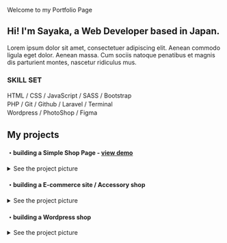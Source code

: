 Welcome to my Portfolio Page

## Hi! I'm Sayaka, a Web Developer based in Japan.

Lorem ipsum dolor sit amet, consectetuer adipiscing elit. Aenean commodo ligula eget dolor. Aenean massa. Cum sociis natoque penatibus et magnis dis parturient montes, nascetur ridiculus mus.

### SKILL SET

HTML  /  CSS  /  JavaScript  /  SASS  /  Bootstrap　   
PHP  /  Git  /  Github  /  Laravel  /  Terminal　   
Wordpress  /  PhotoShop  /  Figma　　　



## My projects

#### ・building a Simple Shop Page - [view demo](https://dm1.caramelcustard.net/)

<details style="margin-bottom:10px;"><summary>See the project picture</summary>
design / coding / release / logo <br> 
<img src="/image/Top-down-view-of-iPhone-6.jpg" width="500px">   
</details>

#### ・building a E-commerce site / Accessory shop

<details style="margin-bottom:10px;"><summary>See the project picture</summary>
<img src="/image/couronne.shopselect.net_items_34004677(iPhone%20X).png" width="200px">
</details>

#### ・building a Wordpress shop

<details style="margin-bottom:20px;"><summary>See the project picture</summary>
<img src="/image/img.png" width="500px">
</details>
